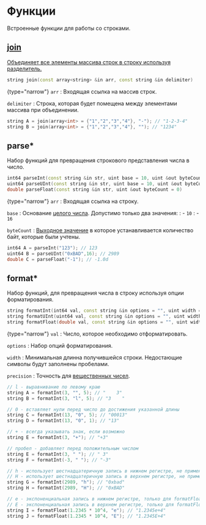 # Функции

Встроенные функции для работы со строками.

<a href="https://www.angelcode.com/angelscript/sdk/docs/manual/doc_script_stdlib_string.html#doc_datatypes_strings_addon_funcs" />

## join

Объединяет все элементы массива строк в строку используя разделитель.

```C++
string join(const array<string> &in arr, const string &in delimiter)
```

{type="narrow"}
`arr`
: Входящая ссылка на массив строк.

`delimiter`
: Строка, которая будет помещена между элементами массива при объединении.

```C++
string A = join(array<int> = {"1","2","3","4"}, "-"); // "1-2-3-4"
string B = join(array<int> = {"1","2","3","4"}, ""); // "1234"
```

## parse*

Набор функций для превращения строкового представления числа в число.

```C++
int64 parseInt(const string &in str, uint base = 10, uint &out byteCount = 0)
uint64 parseUInt(const string &in str, uint base = 10, uint &out byteCount = 0)
double parseFloat(const string &in str, uint &out byteCount = 0)
```

{type="narrow"}
`arr`
: Входящая ссылка на строку.

`base`
: Основание [целого числа](integer.md). Допустимо только два значения:
: - `10`
: - `16`

`byteCount`
: [Выходное значение](https://xgm.guru/p/ij/angelscript-function#out) в которое устанавливается количество
байт, которые были учтены.

```C++
int64 A = parseInt("123"); // 123
uint64 B = parseUInt("0xBAD",16); // 2989
double C = parseFloat("-1"); // -1.0d
```

## format*

Набор функций, для превращения числа в строку используя опции форматирования.

```C++
string formatInt(int64 val, const string &in options = "", uint width = 0)
string formatUInt(uint64 val, const string &in options = "", uint width = 0)
string formatFloat(double val, const string &in options = "", uint width = 0, uint precision = 0)
```

{type="narrow"}
`val`
: Число, которое необходимо отформатировать.

`options`
: Набор опций форматирования.

`width`
: Минимальная длинна получившейся строки. Недостающие символы будут заполнены пробелами.

`precision`
: Точность для [вещественных чисел](real.md).

```C++
// l - выравнивание по левому краю
string A = formatInt(3, "", 5); // "    3"
string B = formatInt(3, "l", 5); // "3    "

// 0 - вставляет нули перед число до достижения указанной длины
string C = formatInt(13, "0", 5); // "00013"
string D = formatInt(13, "0", 1); // "13"

// + - всегда указывать знак, если возможно
string E = formatInt(3, "+"); // "+3"

// пробел - добавляет перед положительным числом
string E = formatInt(3, " "); // " 3"
string F = formatInt(-3, " "); // "-3"

// h - использует шестнадцатеричную запись в нижнем регистре, не применимо для formatFloat
// H - использует шестнадцатеричную запись в верхнем регистре, не применимо для formatFloat
string G = formatInt(2989, "h"); // "0xbad"
string H = formatInt(2989, "H"); // "0xBAD"

// e - экспоненциальная запись в нижнем регистре, только для formatFloat
// E - экспоненциальная запись в верхнем регистре, только для formatFloat
string I = formatFloat(1.2345 * 10^4, "e"); // "1.2345e+4"
string J = formatFloat(1.2345 * 10^4, "E"); // "1.2345E+4"
```